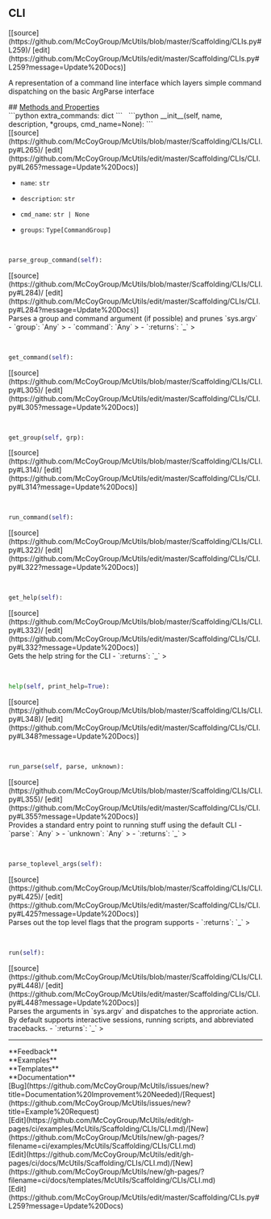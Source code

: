 ## <a id="McUtils.Scaffolding.CLIs.CLI">CLI</a> 

<div class="docs-source-link" markdown="1">
[[source](https://github.com/McCoyGroup/McUtils/blob/master/Scaffolding/CLIs.py#L259)/
[edit](https://github.com/McCoyGroup/McUtils/edit/master/Scaffolding/CLIs.py#L259?message=Update%20Docs)]
</div>

A representation of a command line interface
which layers simple command dispatching on the basic
ArgParse interface







<div class="collapsible-section">
 <div class="collapsible-section collapsible-section-header" markdown="1">
## <a class="collapse-link" data-toggle="collapse" href="#methods" markdown="1"> Methods and Properties</a> <a class="float-right" data-toggle="collapse" href="#methods"><i class="fa fa-chevron-down"></i></a>
 </div>
 <div class="collapsible-section collapsible-section-body collapse show" id="methods" markdown="1">
 ```python
extra_commands: dict
```
<a id="McUtils.Scaffolding.CLIs.CLI.__init__" class="docs-object-method">&nbsp;</a> 
```python
__init__(self, name, description, *groups, cmd_name=None): 
```
<div class="docs-source-link" markdown="1">
[[source](https://github.com/McCoyGroup/McUtils/blob/master/Scaffolding/CLIs/CLI.py#L265)/
[edit](https://github.com/McCoyGroup/McUtils/edit/master/Scaffolding/CLIs/CLI.py#L265?message=Update%20Docs)]
</div>

  - `name`: `str`
    > 
  - `description`: `str`
    > 
  - `cmd_name`: `str | None`
    > 
  - `groups`: `Type[CommandGroup]`
    >


<a id="McUtils.Scaffolding.CLIs.CLI.parse_group_command" class="docs-object-method">&nbsp;</a> 
```python
parse_group_command(self): 
```
<div class="docs-source-link" markdown="1">
[[source](https://github.com/McCoyGroup/McUtils/blob/master/Scaffolding/CLIs/CLI.py#L284)/
[edit](https://github.com/McCoyGroup/McUtils/edit/master/Scaffolding/CLIs/CLI.py#L284?message=Update%20Docs)]
</div>
Parses a group and command argument (if possible) and prunes `sys.argv`
  - `group`: `Any`
    > 
  - `command`: `Any`
    > 
  - `:returns`: `_`
    >


<a id="McUtils.Scaffolding.CLIs.CLI.get_command" class="docs-object-method">&nbsp;</a> 
```python
get_command(self): 
```
<div class="docs-source-link" markdown="1">
[[source](https://github.com/McCoyGroup/McUtils/blob/master/Scaffolding/CLIs/CLI.py#L305)/
[edit](https://github.com/McCoyGroup/McUtils/edit/master/Scaffolding/CLIs/CLI.py#L305?message=Update%20Docs)]
</div>


<a id="McUtils.Scaffolding.CLIs.CLI.get_group" class="docs-object-method">&nbsp;</a> 
```python
get_group(self, grp): 
```
<div class="docs-source-link" markdown="1">
[[source](https://github.com/McCoyGroup/McUtils/blob/master/Scaffolding/CLIs/CLI.py#L314)/
[edit](https://github.com/McCoyGroup/McUtils/edit/master/Scaffolding/CLIs/CLI.py#L314?message=Update%20Docs)]
</div>


<a id="McUtils.Scaffolding.CLIs.CLI.run_command" class="docs-object-method">&nbsp;</a> 
```python
run_command(self): 
```
<div class="docs-source-link" markdown="1">
[[source](https://github.com/McCoyGroup/McUtils/blob/master/Scaffolding/CLIs/CLI.py#L322)/
[edit](https://github.com/McCoyGroup/McUtils/edit/master/Scaffolding/CLIs/CLI.py#L322?message=Update%20Docs)]
</div>


<a id="McUtils.Scaffolding.CLIs.CLI.get_help" class="docs-object-method">&nbsp;</a> 
```python
get_help(self): 
```
<div class="docs-source-link" markdown="1">
[[source](https://github.com/McCoyGroup/McUtils/blob/master/Scaffolding/CLIs/CLI.py#L332)/
[edit](https://github.com/McCoyGroup/McUtils/edit/master/Scaffolding/CLIs/CLI.py#L332?message=Update%20Docs)]
</div>
Gets the help string for the CLI
  - `:returns`: `_`
    >


<a id="McUtils.Scaffolding.CLIs.CLI.help" class="docs-object-method">&nbsp;</a> 
```python
help(self, print_help=True): 
```
<div class="docs-source-link" markdown="1">
[[source](https://github.com/McCoyGroup/McUtils/blob/master/Scaffolding/CLIs/CLI.py#L348)/
[edit](https://github.com/McCoyGroup/McUtils/edit/master/Scaffolding/CLIs/CLI.py#L348?message=Update%20Docs)]
</div>


<a id="McUtils.Scaffolding.CLIs.CLI.run_parse" class="docs-object-method">&nbsp;</a> 
```python
run_parse(self, parse, unknown): 
```
<div class="docs-source-link" markdown="1">
[[source](https://github.com/McCoyGroup/McUtils/blob/master/Scaffolding/CLIs/CLI.py#L355)/
[edit](https://github.com/McCoyGroup/McUtils/edit/master/Scaffolding/CLIs/CLI.py#L355?message=Update%20Docs)]
</div>
Provides a standard entry point to running stuff using the default CLI
  - `parse`: `Any`
    > 
  - `unknown`: `Any`
    > 
  - `:returns`: `_`
    >


<a id="McUtils.Scaffolding.CLIs.CLI.parse_toplevel_args" class="docs-object-method">&nbsp;</a> 
```python
parse_toplevel_args(self): 
```
<div class="docs-source-link" markdown="1">
[[source](https://github.com/McCoyGroup/McUtils/blob/master/Scaffolding/CLIs/CLI.py#L425)/
[edit](https://github.com/McCoyGroup/McUtils/edit/master/Scaffolding/CLIs/CLI.py#L425?message=Update%20Docs)]
</div>
Parses out the top level flags that the program supports
  - `:returns`: `_`
    >


<a id="McUtils.Scaffolding.CLIs.CLI.run" class="docs-object-method">&nbsp;</a> 
```python
run(self): 
```
<div class="docs-source-link" markdown="1">
[[source](https://github.com/McCoyGroup/McUtils/blob/master/Scaffolding/CLIs/CLI.py#L448)/
[edit](https://github.com/McCoyGroup/McUtils/edit/master/Scaffolding/CLIs/CLI.py#L448?message=Update%20Docs)]
</div>
Parses the arguments in `sys.argv` and dispatches to the approriate action.
By default supports interactive sessions, running scripts, and abbreviated tracebacks.
  - `:returns`: `_`
    >
 </div>
</div>












---


<div markdown="1" class="text-secondary">
<div class="container">
  <div class="row">
   <div class="col" markdown="1">
**Feedback**   
</div>
   <div class="col" markdown="1">
**Examples**   
</div>
   <div class="col" markdown="1">
**Templates**   
</div>
   <div class="col" markdown="1">
**Documentation**   
</div>
   <div class="col" markdown="1">
   
</div>
   <div class="col" markdown="1">
   
</div>
   <div class="col" markdown="1">
   
</div>
</div>
  <div class="row">
   <div class="col" markdown="1">
[Bug](https://github.com/McCoyGroup/McUtils/issues/new?title=Documentation%20Improvement%20Needed)/[Request](https://github.com/McCoyGroup/McUtils/issues/new?title=Example%20Request)   
</div>
   <div class="col" markdown="1">
[Edit](https://github.com/McCoyGroup/McUtils/edit/gh-pages/ci/examples/McUtils/Scaffolding/CLIs/CLI.md)/[New](https://github.com/McCoyGroup/McUtils/new/gh-pages/?filename=ci/examples/McUtils/Scaffolding/CLIs/CLI.md)   
</div>
   <div class="col" markdown="1">
[Edit](https://github.com/McCoyGroup/McUtils/edit/gh-pages/ci/docs/McUtils/Scaffolding/CLIs/CLI.md)/[New](https://github.com/McCoyGroup/McUtils/new/gh-pages/?filename=ci/docs/templates/McUtils/Scaffolding/CLIs/CLI.md)   
</div>
   <div class="col" markdown="1">
[Edit](https://github.com/McCoyGroup/McUtils/edit/master/Scaffolding/CLIs.py#L259?message=Update%20Docs)   
</div>
   <div class="col" markdown="1">
   
</div>
   <div class="col" markdown="1">
   
</div>
   <div class="col" markdown="1">
   
</div>
</div>
</div>
</div>